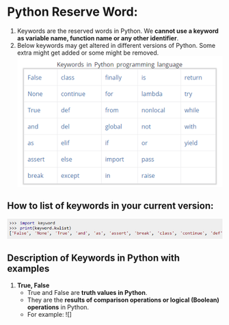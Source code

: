 # Python Reserve Word:
1. Keywords are the reserved words in Python. We **cannot use a keyword as variable name, function name or any other identifier**.
2. Below keywords may get altered in different versions of Python. Some extra might get added or some might be removed.
![Python ReserveWord](https://github.com/deepakkum21/Python/blob/master/PythonCore/images/Python%20reserve%20word%20list.PNG)   


## How to list of keywords in your current version:   
![](https://github.com/deepakkum21/Python/blob/master/PythonCore/images/import%20of%20keyword.PNG)   

## Description of Keywords in Python with examples
1. **True, False**
    - True and False are **truth values in Python**. 
    - They are the **results of comparison operations or logical (Boolean) operations** in Python. 
    - For example: 
    ![]

